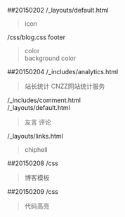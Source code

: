 ##20150202
/_layouts/default.html  
> icon  

/css/blog.css footer 
> color   
> background color

##20150204
/_includes/analytics.html
> 站长统计 CNZZ网站统计服务  

/_includes/comment.html  
/_layouts/default.html
> 友言 评论  

/_layouts/links.html
> chiphell

##20150208
/css
> 博客模板

##20150209
/css
> 代码高亮
